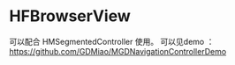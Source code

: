 # HFBrowserView
可以配合 HMSegmentedController 使用。
可以见demo ： https://github.com/GDMiao/MGDNavigationControllerDemo
